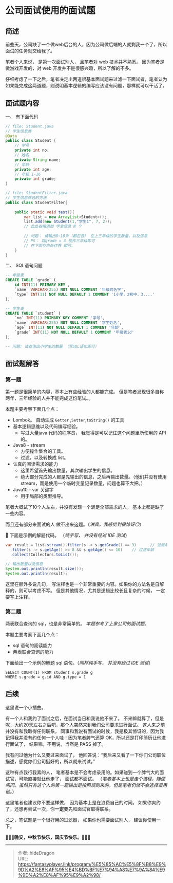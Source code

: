 # 公司面试使用的面试题


## 简述

前些天，公司缺了一个做web后台的人，因为公司做后端的人就剩我一个了，所以面试的任务就交给我了。

笔者个人来说， 是第一次面试别人， 且笔者对 web 技术并不熟悉。 因为笔者是做游戏开发的，对 web 开发并不是很感兴趣，所以了解的不多。

仔细考虑了一下之后，笔者决定出两道很基本面试题来过滤一下面试者，笔者认为如果能完成这两道题，则说明基本逻辑的编写应该没有问题，那样就可以干活了。



## 面试题内容

一、 有下面代码

```java
// file: Student.java
// 学生信息类
@Data
public class Student {
    // 学号
    private int no;
    // 姓名
    private String name;
    // 年龄
    private int age;
    // 年级 1-16
    private int grade;
}

// file: StudentFilter.java
// 学生信息筛选的方法
public class StudentFilter{
    
    public static void test(){
        var list = new ArrayList<Student>();
        list.add(new Student(1,"学生1", 7, 2));
        // 此处省略添加 学生信息 N 个
        
        // 问题： 请输出8~10岁（都包含） 在上三年级的学生数量，以及信息
        // PS： 将grade = 3 视作三年级即可
        // 在下面空白处作答 即可。
    }
}
```





二、 SQL语句问题

```sql
-- 年级表
CREATE TABLE `grade` (
	id INT(11) PRIMARY KEY ,
    `name` VARCHAR(255) NOT NULL COMMENT '年级的名字',
    `type` INT(11) NOT NULL DEFAULT 1 COMMENT '1小学，2初中，3....'
);

-- 学生表
CREATE TABLE `student` (
	`no` INT(11) PRIMARY KEY COMMENT '学号',
    `name` VARCHAR(255) NOT NULL COMMENT '学生姓名',
    `age` INT(11) NOT NULL DEFAULT 1 COMMENT '年龄',
    `grade` INT(11) NOT NULL DEFAULT 1 COMMENT '年级表id'
);

-- 问题: 请查询出小学生的数量 （写SQL语句即可）
```



## 面试题解答

### 第一题

第一题是很简单的内容，基本上有些经验的人都能完成。 但是笔者发现很多自称两年，三年经验的人并不能完成这份笔试。。

本题主要考察下面几个点：

- Lombok。  自动生成 `Getter` ,`Setter`,`toString()` 的工具
- 基本逻辑思维以及代码编写经验。
  - 写过大量java 代码的程序员， 我觉得是可以记住这个问题里所使用的 API 的。
- Java8 - stream
  - 方便操作集合的工具。
  -   过滤，以及转换成 list。
- 认真的阅读需求的能力  
  - 这里希望首先输出数量，其次输出学生的信息。 
  - 绝大部分完成的人都是先输出的信息，之后再输出数量。（他们并没有使用 stream，而是使用一个临时变量记录数量，问题也算不大把。）
- Java10 - var 关键字
  - 用于局部的类型推导。

笔者大概试了10个人左右，并没有发现一个满足全部需求的人， 基本上都是缺了一些内容。

而且还有部分来面试的人 做不出来这题。（*讲真，我感觉到很惊讶😐*）

🥳 下面是示例的解题代码。  （*纯手写， 并没有经过 IDE 测试*）

```java
var result = list.stream().filter(s -> s.getGrade() == 3)      // 过滤年级
  .filter(s -> s.getAge() >= 8 && s.getAge() <= 10)    // 过滤年龄
  .collect(Collectors.toList());

// 输出数量以及信息
System.out.println(result.size());
System.out.println(result);

```

这里在额外多说几句， 写注释也是一个非常重要的内容。如果你的方法名是自解释的，则可以考虑不写。 但是其他情况，尤其是逻辑比较长且复杂的时候， 一定要写上注释。

### 第二题

两表联合查询的 sql，也是非常简单的。  *本题参考了上家公司的面试题。*

本题主要考察下面几个点：

- sql 语句的阅读能力
-  两表联合查询的能力

下面给出一个示例的解题 sql 语句。（*同样纯手写， 并没有经过 IDE 测试*）

```mysql
SELECT COUNT(1) FROM student s,grade g
WHERE s.grade = g.id AND g.type = 1
```



## 后续

这里说一个小插曲。 

有一个人和我约了面试之后，在面试当日和我说他不来了。 不来嘛就算了，但是呢，大约20天左右之后吧，那个人突然来到我们公司要求进行面试。 这人来之前并没有和我取得任何联系， 同事和我说有面试的时候，我是极其惊讶的，因为我记得我并没有约任何一个人哇！因为笔者脾气还算 OK，所以还是打印简历让他进行面试了， 结果嘛，不用说，当然是 PASS 掉了。 

我有问过他为什么又要过来面试了， 他回答说：“我后来又看了一下你们公司职位描述，感觉你们公司挺好的，所以就来试试。” 

这种有点我行我素的人， 笔者基本是不会考虑录用的。如果碰到一个脾气大的面试官，可能直接就让他走了， 面试都不面试。 （*笔者基本上也是走个流程，随便问问。虽然只有这个人的第一题输出是按照规则来的，但是笔者仍然不会选择录用他。*） 

这里笔者也建议你不要这样做， 因为基本上是在浪费自己的时间。 如果你爽约了，还想再尝试一次，你**一定**要先和面试官取得联系。



总之，笔试题是一个很好用的过滤器， 如果你也需要面试别人， 建议你使用一下。 



**🎉🎉🎉晚安，中秋节快乐，国庆节快乐。🎉🎉🎉**

---

> 作者: hideDragon  
> URL: https://fantasyplayer.link/program/%E5%85%AC%E5%8F%B8%E9%9D%A2%E8%AF%95%E4%BD%BF%E7%94%A8%E7%9A%84%E9%9D%A2%E8%AF%95%E9%A2%98/  

